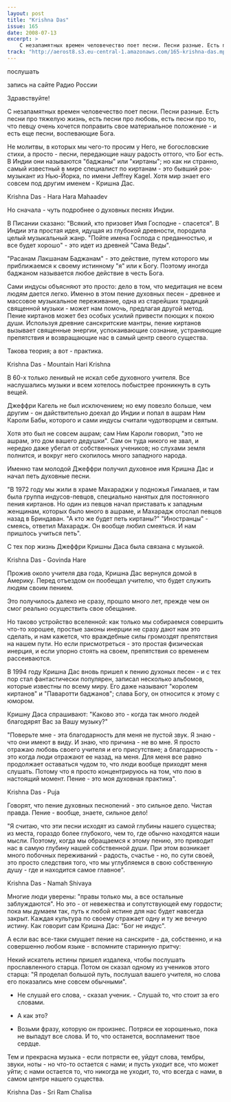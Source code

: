 ```yaml
---
layout: post
title: "Krishna Das"
issue: 165
date: 2008-07-13
excerpt: >
    C незапамятных времен человечество поет песни. Песни разные. Есть песни про тяжелую жизнь, есть песни про любовь, есть песни про то, что певцу очень хочется поправить свое материальное положение - и есть еще песни, воспевающие Бога.
track: "http://aerost8.s3.eu-central-1.amazonaws.com/165-krishna-das.mp3"
---
```


послушать

запись на сайте Радио России

Здравствуйте!

C незапамятных времен человечество поет песни. Песни разные. Есть песни про тяжелую жизнь, есть песни про любовь, есть песни про то, что певцу очень хочется поправить свое материальное положение - и есть еще песни, воспевающие Бога.

Не молитвы, в которых мы чего-то просим у Него, не богословские стихи, а просто - песни, передающие нашу радость оттого, что Бог есть. В Индии они называются "баджаны" или "киртаны"; но как ни странно, самый известный в мире специалист по киртанам - это бывший рок-музыкант из Нью-Йорка, по имени Jeffrey Kagel. Хотя мир знает его совсем под другим именем - Кришна Дас.

Krishna Das - Hara Hara Mahaadev

Но сначала - чуть подробнее о духовных песнях Индии.

В Писании сказано: "Всякий, кто призовет Имя Господне - спасется". В Индии эта простая идея, идущая из глубокой древности, породила целый музыкальный жанр. "Пойте имена Господа с преданностью, и все будет хорошо" - это идет из древней "Сама Веды".

"Расанам Лакшанам Баджанам" - это действие, путем которого мы приближаемся к своему истинному "я" или к Богу. Поэтому иногда баджаном называется любое действие в честь Бога.

Сами индусы объясняют это просто: дело в том, что медитация не всем людям дается легко. Именно в этом пение духовных песен - древнее и массовое музыкальное переживание, одна из старейших традиций священной музыки - может нам помочь, предлагая другой метод. Пение киртанов может без особых усилий привести поющих к покою души. Используя древние санскритские мантры, пение киртанов вызывает священные энергии, успокаивающие сознание, устраняющие препятствия и возвращающие нас в самый центр свеого существа.

Такова теория; а вот - практика.

Krishna Das - Mountain Hari Krishna

В 60-х только ленивый не искал себе духовного учителя. Все наслушались музыки и всем хотелось побыстрее проникнуть в суть вещей.

Джеффри Кагель не был исключением; но ему повезло больше, чем другим - он дайствительно доехал до Индии и попал в ашрам Ним Кароли Бабы, которого и сами индусы считали чудотворцем и святым.

Хотя это был не совсем ашрам; сам Ним Кароли говорил, "это не ашрам, это дом вашего дедушки". Сам он туда никого не звал, и нередко даже убегал от собственных учеников; но слухами земля полнится, и вокруг него скопилось много западного народа.

Именно там молодой Джеффри получил духовное имя Кришна Дас и начал петь духовные песни.

"В 1972 году мы жили в храме Махараджи у подножья Гималаев, и там была группа индусов-певцов, специально нанятых для постоянного пения киртанов. Но один из певцов начал приставать к западным женщинам, которых было много в ашраме, и Махарадж отослал певцов назад в Бриндаван. "А кто же будет петь киртаны?" "Иностранцы" - смеясь, ответил Махарадж. Он вообще любил смеяться. И нам пришлось учиться петь".

С тех пор жизнь Джеффри Кришны Даса была связана с музыкой.

Krishna Das - Govinda Hare

Прожив около учителя два года, Кришна Дас вернулся домой в Америку. Перед отъездом он пообещал учителю, что будет служить людям своим пением.

Это получилось далеко не сразу, прошло много лет, прежде чем он смог реально осуществить свое обещание.

Но таково устройство вселенной: как только мы собираемся совершить что-то хорошее, простые законы инерции не сразу дают нам это сделать, и нам кажется, что враждебные силы громоздят препятствия на нашем пути. Но если присмотреться - это простая физическая инерция, и если упорно стоять на своем, препятствия со временем рассеиваются.

В 1994 году Кришна Дас вновь пришел к пению духоных песен - и с тех пор стал фантастически популярен, записал несколько альбомов, которые известны по всему миру. Его даже называют "королем киртанов" и "Паваротти баджанов"; слава Богу, он относится к этому с юмором.

Кришну Даса спрашивают: "Каково это - когда так много людей благодярят Вас за Вашу музыку?"

"Поверьте мне - эта благодарность для меня не пустой звук. Я знаю - что они имеют в виду. И знаю, что причина - не во мне. Я просто отражаю любовь своего учителя и его присутствие; а благодарность - это когда люди отражают ее назад, на меня. Для меня все равно продолжает оставаться чудом то, что люди вообще приходят меня слушать. Потому что я просто концентрируюсь на том, что пою в настоящий момент. Пение - это моя духовная практика".

Krishna Das - Puja

Говорят, что пение духовных песнопений - это сильное дело. Чистая правда. Пение - вообще, знаете, сильное дело!

"Я считаю, что эти песни исходят из самой глубины нашего существа; из места, гораздо более глубокого, чем то, где обычно находятся наши мысли. Поэтому, когда мы обращаемся к этому пению, это приводит нас в самую глубину нашей собственной души. При этом возникает много побочных переживаний - радость, счастье - но, по сути своей, это просто следствия того, что мы углубляемся в свою собственную душу - где и находится самое главное".

Krishna Das - Namah Shivaya

Многие люди уверены: "правы только мы, а все остальные заблуждаются". Но это - от невежества и сопутствующей ему гордости; пока мы думаем так, путь к любой истине для нас будет навсегда закрыт. Каждая культура по своему отражает одну и ту же вечную истину. Как говорит сам Кришна Дас: "Бог не индус".

А если вас все-таки смущает пение на санскрите - да, собственно, и на совершенно любом языке - вспомните старинную притчу:

Некий искатель истины пришел издалека, чтобы послушать прославленного старца. Потом он сказал одному из учеников этого старца: "Я проделал большой путь, послушал вашего учителя, но слова его показались мне совсем обычными".

- Не слушай его слова, - сказал ученик. - Слушай то, что стоит за его словами.

- А как это?

- Возьми фразу, которую он произнес. Потряси ее хорошенько, пока не выпадут все слова. И то, что останется, воспламенит твое сердце.

Тем и прекрасна музыка - если потрясти ее, уйдут слова, тембры, звуки, ноты - но что-то остается с нами; и пусть уходит все, что может уйти; с нами остается то, что никогда не уходит, то, что всегда с нами, в самом центре нашего существа.

Krishna Das - Sri Ram Chalisa
